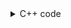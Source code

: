 <details><summary>C++ code</summary>

![](../../../assets/find-maximum-gcd-of-siblings-of-tree.png)

</details>
